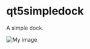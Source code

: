 # qt5simpledock
A simple dock.

![My image](https://github.com/frank038/qt5simpledoc/blob/main/screenshot.png)
